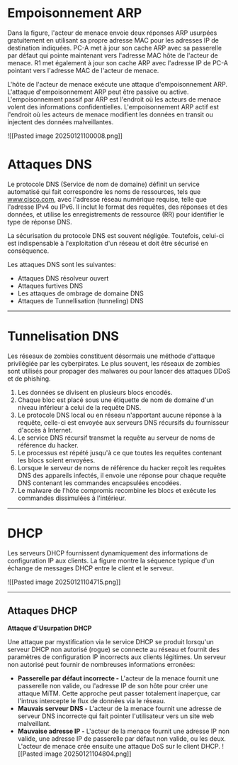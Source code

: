 
# Empoisonnement ARP

Dans la figure, l'acteur de menace envoie deux réponses ARP usurpées gratuitement en utilisant sa propre adresse MAC pour les adresses IP de destination indiquées. PC-A met à jour son cache ARP avec sa passerelle par défaut qui pointe maintenant vers l'adresse MAC hôte de l'acteur de menace. R1 met également à jour son cache ARP avec l'adresse IP de PC-A pointant vers l'adresse MAC de l'acteur de menace.

L'hôte de l'acteur de menace exécute une attaque d'empoisonnement ARP. L'attaque d'empoisonnement ARP peut être passive ou active. L'empoisonnement passif par ARP est l'endroit où les acteurs de menace volent des informations confidentielles. L'empoisonnement ARP actif est l'endroit où les acteurs de menace modifient les données en transit ou injectent des données malveillantes.



![[Pasted image 20250121100008.png]]



# Attaques DNS

Le protocole DNS (Service de nom de domaine) définit un service automatisé qui fait correspondre les noms de ressources, tels que www.cisco.com, avec l'adresse réseau numérique requise, telle que l'adresse IPv4 ou IPv6. Il inclut le format des requêtes, des réponses et des données, et utilise les enregistrements de ressource (RR) pour identifier le type de réponse DNS.

La sécurisation du protocole DNS est souvent négligée. Toutefois, celui-ci est indispensable à l'exploitation d'un réseau et doit être sécurisé en conséquence.

Les attaques DNS sont les suivantes:

- Attaques DNS résolveur ouvert
- Attaques furtives DNS
- Les attaques de ombrage de domaine DNS
- Attaques de Tunnellisation (tunneling) DNS

----

# Tunnelisation DNS

Les réseaux de zombies constituent désormais une méthode d'attaque privilégiée par les cyberpirates. Le plus souvent, les réseaux de zombies sont utilisés pour propager des malwares ou pour lancer des attaques DDoS et de phishing.

1. Les données se divisent en plusieurs blocs encodés.
2. Chaque bloc est placé sous une étiquette de nom de domaine d'un niveau inférieur à celui de la requête DNS.
3. Le protocole DNS local ou en réseau n'apportant aucune réponse à la requête, celle-ci est envoyée aux serveurs DNS récursifs du fournisseur d'accès à Internet.
4. Le service DNS récursif transmet la requête au serveur de noms de référence du hacker.
5. Le processus est répété jusqu'à ce que toutes les requêtes contenant les blocs soient envoyées.
6. Lorsque le serveur de noms de référence du hacker reçoit les requêtes DNS des appareils infectés, il envoie une réponse pour chaque requête DNS contenant les commandes encapsulées encodées.
7. Le malware de l'hôte compromis recombine les blocs et exécute les commandes dissimulées à l'intérieur.


----

# DHCP

Les serveurs DHCP fournissent dynamiquement des informations de configuration IP aux clients. La figure montre la séquence typique d'un échange de messages DHCP entre le client et le serveur.

![[Pasted image 20250121104715.png]]

---


## Attaques DHCP

**Attaque d'Usurpation DHCP**

Une attaque par mystification via le service DHCP se produit lorsqu'un serveur DHCP non autorisé (rogue) se connecte au réseau et fournit des paramètres de configuration IP incorrects aux clients légitimes. Un serveur non autorisé peut fournir de nombreuses informations erronées:

- **Passerelle par défaut incorrecte -** L'acteur de la menace fournit une passerelle non valide, ou l'adresse IP de son hôte pour créer une attaque MiTM. Cette approche peut passer totalement inaperçue, car l'intrus intercepte le flux de données via le réseau.
- **Mauvais serveur DNS -** L'acteur de la menace fournit une adresse de serveur DNS incorrecte qui fait pointer l'utilisateur vers un site web malveillant.
- **Mauvaise adresse IP -** L'acteur de la menace fournit une adresse IP non valide, une adresse IP de passerelle par défaut non valide, ou les deux. L'acteur de menace crée ensuite une attaque DoS sur le client DHCP.
![[Pasted image 20250121104804.png]]